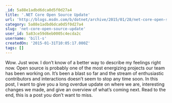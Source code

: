 ```yaml
---
_id: 5a88e1adbd6dca0d5f0d27a4
title: '.NET Core Open Source Update'
url: 'http://blogs.msdn.com/b/dotnet/archive/2015/01/28/net-core-open-source-update.aspx'
category: 5a88e1adbd6dca0d5f0d27a4
slug: 'net-core-open-source-update'
user_id: 5a83ce59d6eb0005c4ecda2c
username: 'bill-s'
createdOn: '2015-01-31T10:05:17.000Z'
tags: []
---
```


Wow. Just wow. I don’t know of a better way to describe my feelings right now. Open source is probably one of the most energizing projects our team has been working on. It’s been a blast so far and the stream of enthusiastic contributors and interactions doesn’t seem to stop any time soon. In this post, I want to give you a long overdue update on where we are, interesting changes we made, and give an overview of what’s coming next. Read to the end, this is a post you don’t want to miss.
